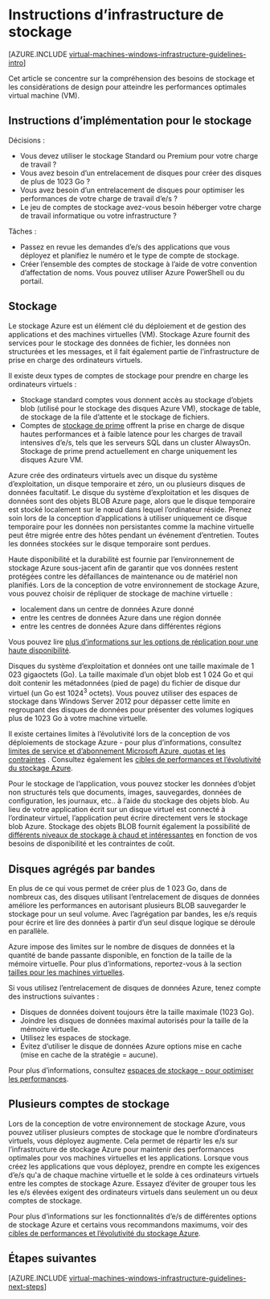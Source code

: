 <properties
    pageTitle="Instructions de Solutions de stockage | Microsoft Azure"
    description="Obtenir des informations sur les instructions clés de conception et d’implémentation pour le déploiement de solutions de stockage dans les services d’infrastructure Azure."
    documentationCenter=""
    services="virtual-machines-windows"
    authors="iainfoulds"
    manager="timlt"
    editor=""
    tags="azure-resource-manager"/>

<tags
    ms.service="virtual-machines-windows"
    ms.workload="infrastructure-services"
    ms.tgt_pltfrm="vm-windows"
    ms.devlang="na"
    ms.topic="article"
    ms.date="09/08/2016"
    ms.author="iainfou"/>

# <a name="storage-infrastructure-guidelines"></a>Instructions d’infrastructure de stockage

[AZURE.INCLUDE [virtual-machines-windows-infrastructure-guidelines-intro](../../includes/virtual-machines-windows-infrastructure-guidelines-intro.md)] 

Cet article se concentre sur la compréhension des besoins de stockage et les considérations de design pour atteindre les performances optimales virtual machine (VM).


## <a name="implementation-guidelines-for-storage"></a>Instructions d’implémentation pour le stockage

Décisions :

- Vous devez utiliser le stockage Standard ou Premium pour votre charge de travail ?
- Vous avez besoin d’un entrelacement de disques pour créer des disques de plus de 1023 Go ?
- Vous avez besoin d’un entrelacement de disques pour optimiser les performances de votre charge de travail d’e/s ?
- Le jeu de comptes de stockage avez-vous besoin héberger votre charge de travail informatique ou votre infrastructure ?

Tâches :

- Passez en revue les demandes d’e/s des applications que vous déployez et planifiez le numéro et le type de compte de stockage.
- Créer l’ensemble des comptes de stockage à l’aide de votre convention d’affectation de noms. Vous pouvez utiliser Azure PowerShell ou du portail.


## <a name="storage"></a>Stockage

Le stockage Azure est un élément clé du déploiement et de gestion des applications et des machines virtuelles (VM). Stockage Azure fournit des services pour le stockage des données de fichier, les données non structurées et les messages, et il fait également partie de l’infrastructure de prise en charge des ordinateurs virtuels.

Il existe deux types de comptes de stockage pour prendre en charge les ordinateurs virtuels :

- Stockage standard comptes vous donnent accès au stockage d’objets blob (utilisé pour le stockage des disques Azure VM), stockage de table, de stockage de la file d’attente et le stockage de fichiers.
- Comptes de [stockage de prime](../storage/storage-premium-storage.md) offrent la prise en charge de disque hautes performances et à faible latence pour les charges de travail intensives d’e/s, tels que les serveurs SQL dans un cluster AlwaysOn. Stockage de prime prend actuellement en charge uniquement les disques Azure VM.

Azure crée des ordinateurs virtuels avec un disque du système d’exploitation, un disque temporaire et zéro, un ou plusieurs disques de données facultatif. Le disque du système d’exploitation et les disques de données sont des objets BLOB Azure page, alors que le disque temporaire est stocké localement sur le nœud dans lequel l’ordinateur réside. Prenez soin lors de la conception d’applications à utiliser uniquement ce disque temporaire pour les données non persistantes comme la machine virtuelle peut être migrée entre des hôtes pendant un événement d’entretien. Toutes les données stockées sur le disque temporaire sont perdues.

Haute disponibilité et la durabilité est fournie par l’environnement de stockage Azure sous-jacent afin de garantir que vos données restent protégées contre les défaillances de maintenance ou de matériel non planifiés. Lors de la conception de votre environnement de stockage Azure, vous pouvez choisir de répliquer de stockage de machine virtuelle :

- localement dans un centre de données Azure donné
- entre les centres de données Azure dans une région donnée
- entre les centres de données Azure dans différentes régions

Vous pouvez lire [plus d’informations sur les options de réplication pour une haute disponibilité](../storage/storage-introduction.md#replication-for-durability-and-high-availability).

Disques du système d’exploitation et données ont une taille maximale de 1 023 gigaoctets (Go). La taille maximale d’un objet blob est 1 024 Go et qui doit contenir les métadonnées (pied de page) du fichier de disque dur virtuel (un Go est 1024<sup>3</sup> octets). Vous pouvez utiliser des espaces de stockage dans Windows Server 2012 pour dépasser cette limite en regroupant des disques de données pour présenter des volumes logiques plus de 1023 Go à votre machine virtuelle.

Il existe certaines limites à l’évolutivité lors de la conception de vos déploiements de stockage Azure - pour plus d’informations, consultez [limites de service et d’abonnement Microsoft Azure, quotas et les contraintes](azure-subscription-service-limits.md#storage-limits) . Consultez également les [cibles de performances et l’évolutivité du stockage Azure](../storage/storage-scalability-targets.md).

Pour le stockage de l’application, vous pouvez stocker les données d’objet non structurés tels que documents, images, sauvegardes, données de configuration, les journaux, etc.. à l’aide du stockage des objets blob. Au lieu de votre application écrit sur un disque virtuel est connecté à l’ordinateur virtuel, l’application peut écrire directement vers le stockage blob Azure. Stockage des objets BLOB fournit également la possibilité de [différents niveaux de stockage à chaud et intéressantes](../storage/storage-blob-storage-tiers.md) en fonction de vos besoins de disponibilité et les contraintes de coût.


## <a name="striped-disks"></a>Disques agrégés par bandes
En plus de ce qui vous permet de créer plus de 1 023 Go, dans de nombreux cas, des disques utilisant l’entrelacement de disques de données améliore les performances en autorisant plusieurs BLOB sauvegarder le stockage pour un seul volume. Avec l’agrégation par bandes, les e/s requis pour écrire et lire des données à partir d’un seul disque logique se déroule en parallèle.

Azure impose des limites sur le nombre de disques de données et la quantité de bande passante disponible, en fonction de la taille de la mémoire virtuelle. Pour plus d’informations, reportez-vous à la section [tailles pour les machines virtuelles](virtual-machines-windows-sizes.md).

Si vous utilisez l’entrelacement de disques de données Azure, tenez compte des instructions suivantes :

- Disques de données doivent toujours être la taille maximale (1023 Go).
- Joindre les disques de données maximal autorisés pour la taille de la mémoire virtuelle.
- Utilisez les espaces de stockage.
- Évitez d’utiliser le disque de données Azure options mise en cache (mise en cache de la stratégie = aucune).

Pour plus d’informations, consultez [espaces de stockage - pour optimiser les performances](http://social.technet.microsoft.com/wiki/contents/articles/15200.storage-spaces-designing-for-performance.aspx).


## <a name="multiple-storage-accounts"></a>Plusieurs comptes de stockage

Lors de la conception de votre environnement de stockage Azure, vous pouvez utiliser plusieurs comptes de stockage que le nombre d’ordinateurs virtuels, vous déployez augmente. Cela permet de répartir les e/s sur l’infrastructure de stockage Azure pour maintenir des performances optimales pour vos machines virtuelles et les applications. Lorsque vous créez les applications que vous déployez, prendre en compte les exigences d’e/s qu'a de chaque machine virtuelle et le solde à ces ordinateurs virtuels entre les comptes de stockage Azure. Essayez d’éviter de grouper tous les les e/s élevées exigent des ordinateurs virtuels dans seulement un ou deux comptes de stockage.

Pour plus d’informations sur les fonctionnalités d’e/s de différentes options de stockage Azure et certains vous recommandons maximums, voir des [cibles de performances et l’évolutivité du stockage Azure](../storage/storage-scalability-targets.md).


## <a name="next-steps"></a>Étapes suivantes

[AZURE.INCLUDE [virtual-machines-windows-infrastructure-guidelines-next-steps](../../includes/virtual-machines-windows-infrastructure-guidelines-next-steps.md)] 